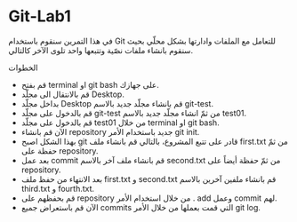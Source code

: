 # Git-Lab1

في هذا التمرين سنقوم باستخدام Git للتعامل مع الملفات وادارتها بشكل محلّي بحيث سنقوم بانشاء ملفات نصّية وتتبعها واحد تلوى الآخر كالتالي. 


الخطوات 
- قم بفتح terminal او git bash على جهازك.
- قم بالانتقال الى مجلّد Desktop.
- بداخل مجلّد Desktop قم بانشاء مجلّد جديد بالاسم git-test.
- قم بالدخول على مجلّد git-test من ثمّ انشاء مجلّد جديد بالاسم test01. 
- قم بالدخول على مجلّد test01 من خلال terminal او git bash. 
- الآن قم بانشاء repository جديد باستخدام الأمر git init. 
- بهذا الشكل اصبح git قادر على تتبع المشروع، بالتالي قم بانشاء ملف first.txt من ثمّ حفظة على repository. 
- بعد عمل commit قم بانشاء ملف آخر بالاسم second.txt من ثمّ حفظة أيضاً على  repository. 
- بعد الانتهاء من حفظ ملف first.txt و second.txt قم بانشاء ملفين آخرين بالاسم third.txt و fourth.txt.
- قم بحفظهم على repository من خلال استخدام الأمر .  add وعمل commit لهم.
- الآن قم باستعراض جميع commits التي قمت بعملها من خلال الأمر git log.


